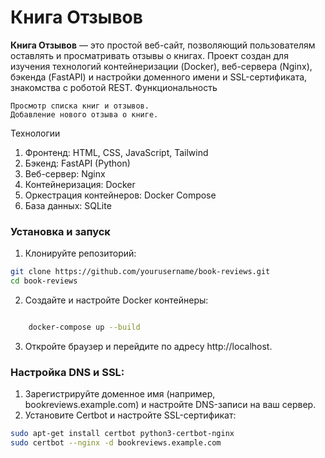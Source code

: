 # Книга Отзывов

**Книга Отзывов** — это простой веб-сайт, позволяющий пользователям оставлять и просматривать отзывы о книгах. Проект создан для изучения технологий контейнеризации (Docker), веб-сервера (Nginx), бэкенда (FastAPI) и настройки доменного имени и SSL-сертификата, знакомства с роботой REST.
Функциональность

    Просмотр списка книг и отзывов.
    Добавление нового отзыва о книге.

Технологии

  1. Фронтенд: HTML, CSS, JavaScript, Tailwind
  2. Бэкенд: FastAPI (Python)
  3. Веб-сервер: Nginx
  4. Контейнеризация: Docker
  5.  Оркестрация контейнеров: Docker Compose
  6.  База данных: SQLite

### Установка и запуск

1. Клонируйте репозиторий:

``` bash
git clone https://github.com/yourusername/book-reviews.git
cd book-reviews
```

2. Создайте и настройте Docker контейнеры:

```bash

    docker-compose up --build
```

3. Откройте браузер и перейдите по адресу http://localhost.


### Настройка DNS и SSL:
  1. Зарегистрируйте доменное имя (например, bookreviews.example.com) и настройте DNS-записи на ваш сервер.
  2. Установите Certbot и настройте SSL-сертификат:

```bash
sudo apt-get install certbot python3-certbot-nginx
sudo certbot --nginx -d bookreviews.example.com
```
